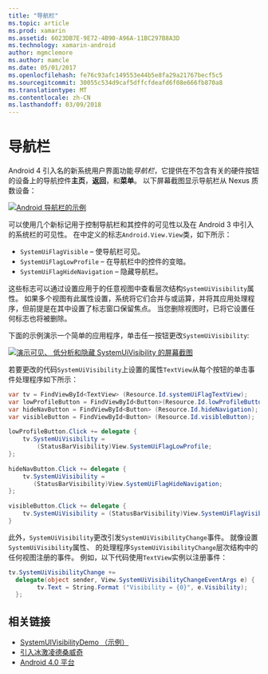 ```yaml
---
title: "导航栏"
ms.topic: article
ms.prod: xamarin
ms.assetid: 6023DB7E-9E72-4B90-A96A-11BC297B8A3D
ms.technology: xamarin-android
author: mgmclemore
ms.author: mamcle
ms.date: 05/01/2017
ms.openlocfilehash: fe76c93afc149553e44b5e8fa29a21767becf5c5
ms.sourcegitcommit: 30055c534d9caf5dffcfdeafd6f08e666fb870a8
ms.translationtype: MT
ms.contentlocale: zh-CN
ms.lasthandoff: 03/09/2018
---
```

# <a name="navigation-bar"></a>导航栏

Android 4 引入名的新系统用户界面功能*导航栏*，它提供在不包含有关的硬件按钮的设备上的导航控件**主页**，**返回**，和**菜单**。
以下屏幕截图显示导航栏从 Nexus 质数设备：

 [![Android 导航栏的示例](navigation-bar-images/19-navbar.png)](navigation-bar-images/19-navbar.png#lightbox)

可以使用几个新标记用于控制导航栏和其控件的可见性以及在 Android 3 中引入的系统栏的可见性。 在中定义的标志`Android.View.View`类，如下所示：

-   `SystemUiFlagVisible` &ndash; 使导航栏可见。 
-   `SystemUiFlagLowProfile` &ndash; 在导航栏中的控件的变暗。 
-   `SystemUiFlagHideNavigation` &ndash; 隐藏导航栏。 


这些标志可以通过设置应用于的任意视图中查看层次结构`SystemUiVisibility`属性。 如果多个视图有此属性设置，系统将它们合并与或运算，并将其应用处理程序，但前提是在其中设置了标志窗口保留焦点。 当您删除视图时，已将它设置任何标志也将被删除。

下面的示例演示一个简单的应用程序，单击任一按钮更改`SystemUiVisibility`:

 [![演示可见、 低分析和隐藏 SystemUiVisibility 的屏幕截图](navigation-bar-images/18-systemuivisibility.png)](navigation-bar-images/18-systemuivisibility.png#lightbox)

若要更改的代码`SystemUiVisibility`上设置的属性`TextView`从每个按钮的单击事件处理程序如下所示：

```csharp
var tv = FindViewById<TextView> (Resource.Id.systemUiFlagTextView);
var lowProfileButton = FindViewById<Button>(Resource.Id.lowProfileButton);
var hideNavButton = FindViewById<Button> (Resource.Id.hideNavigation);
var visibleButton = FindViewById<Button> (Resource.Id.visibleButton);
           
lowProfileButton.Click += delegate {
    tv.SystemUiVisibility =
        (StatusBarVisibility)View.SystemUiFlagLowProfile;
};
           
hideNavButton.Click += delegate {
    tv.SystemUiVisibility =
       (StatusBarVisibility)View.SystemUiFlagHideNavigation;        
};
           
visibleButton.Click += delegate {
    tv.SystemUiVisibility = (StatusBarVisibility)View.SystemUiFlagVisible;
}
```

此外，`SystemUiVisibility`更改引发`SystemUiVisibilityChange`事件。 就像设置`SystemUiVisibility`属性、 的处理程序`SystemUiVisibilityChange`层次结构中的任何视图注册的事件。 例如，以下代码使用`TextView`实例以注册事件：

```csharp
tv.SystemUiVisibilityChange +=
  delegate(object sender, View.SystemUiVisibilityChangeEventArgs e) {
        tv.Text = String.Format ("Visibility = {0}", e.Visibility);
  };
```



## <a name="related-links"></a>相关链接

- [SystemUIVisibilityDemo （示例）](https://developer.xamarin.com/samples/monodroid/SystemUIVisibilityDemo/)
- [引入冰激凌德桑威奇](http://www.android.com/about/ice-cream-sandwich/)
- [Android 4.0 平台](http://developer.android.com/sdk/android-4.0.html)
